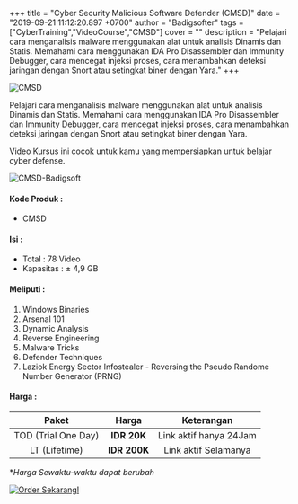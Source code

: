 +++
title = "Cyber Security Malicious Software Defender (CMSD)"
date = "2019-09-21 11:12:20.897 +0700"
author = "Badigsofter"
tags = ["CyberTraining","VideoCourse","CMSD"]
cover = ""
description = "Pelajari cara menganalisis malware menggunakan alat untuk analisis Dinamis dan Statis. Memahami cara menggunakan IDA Pro Disassembler dan Immunity Debugger, cara mencegat injeksi proses, cara menambahkan deteksi jaringan dengan Snort atau setingkat biner dengan Yara."
+++

![CMSD](https://lh3.googleusercontent.com/bgRwdntt7Yk6fR8oPBm9sDofSximrAZ0YHL2qRqea6LOFVyS_oltL_o5PQQayC7sjqdAV2WqoUI8Mzi1yamYgao2nGDrciW8zdxw2odUhCQWVSsXPCb9DmAfspgUdBDtIPVFrs5UWcAQkySCMjkObn62XOahK-zCZtrNvM8ZHyrlIBCGR9exHrfaE_rp3umkZ2sXco_j0jKeS4tIczdCanA4AoBf2_hWlYZClAgf57hiZigp1WJ7phJv8nmcOlqrA5c9xH0olsTamPQ1Ts0D70qeeFBdYt5G5d-z3fng4qjWTXJipvKvtMYFqQK-fcuhOVTZOb2naMDzlV40rraS2ZOk9SFIDu1aQsvS7jbd1ho5pEWDLbyN2-9wFKPB1VFER6dY8sejX65UY0G1as5c2cbt9fWRYuAr8xFXm8pWKC805AHmrt-GWAdTaNznvwgGxgSEL0Sg17hgsXc9EELwJdu36PNYja8KUERm_obf-KykSXMCPd1comGnrJED32bFbY6_jPO3eKc4HtOwvGUTtZ2XKwrTxmQfXxHN8EEz5t7w06GrGLYuhZxu0aNzE4gs5BGR2UDxcvv0twIRafACUhflYFM8kQNB3EumcUWPVgWdKN-iZYoyDBkHH0SbFVOOyOf8u8XkYfdaF4rZh7jY9nGV9wDKiRdDQFafj_DW4rfE0p072nDk8g=w810-h456-no)

Pelajari cara menganalisis malware menggunakan alat untuk analisis Dinamis dan Statis. Memahami cara menggunakan IDA Pro Disassembler dan Immunity Debugger, cara mencegat injeksi proses, cara menambahkan deteksi jaringan dengan Snort atau setingkat biner dengan Yara.

Video Kursus ini cocok untuk kamu yang mempersiapkan untuk belajar cyber defense.

![CMSD-Badigsoft](https://lh3.googleusercontent.com/iS_PYmFRa88BrYjzmfYb8_GWGDJ3BM_dSlsD4J2ieDszb6FuWQ6DkQCFOTcn4AtBU0CKHPdmyQxR53CzXqyu3SNKtSFITwqqIHS_RD1Pq0p8nR2g-7rWAPicETqWbH-nEbwTU1SgJIJMOjb6jRbyY2G_BtM6I2JanBquXa7wLNmKkZMWlXBGrwJbkCiIGZVXGJORd3x9qOb_UczbtEc6uksA7jqpMnCKWcGk4uXxOthKXSUuiqG5DA6jWOjLS8jJho2TGb1d08nT4HVTSi16zpGhLiDI7t8g-04txc8z5-VEsHuGedEx6iBOcAA88iacW3k5ZN-IedSt8NsgzRgcDVNPtx_n-mSwmabg75FjPZNv3jImBFKjkJscLchLme84nsAVlnRlpHl-gmDghZpTvx5cPYzuO7NfCBG1PB6pJxxTVdKDK1y4cC8DO5_t4rULBrgOblqPgkavcjYzoOgymEkC1EZvQiHojBG9aGTQYbeqb1d3s6SKbgADOcH_HyMTanKa_626t3Eukkz89_ZkdfSd0qZGbN5nRKoGvEkET7lbdlkCWWMaJm1hP6bebjRBW9ktP2dwQ_YaxQ6O05JW-9pQSdQA-H0MLx2VNhJ7GPh12dfTXXavQ-MysCzVNlRKryX68xvVCfvJyjmkoZ4HHEk5wCT52dQW4NNN0tuYYwE_gJ7e36K0cg=w1321-h531-no)

#### Kode Produk :
- CMSD

#### Isi :
- Total : 78 Video
- Kapasitas : ± 4,9 GB

#### Meliputi :
1. Windows Binaries
2. Arsenal 101
3. Dynamic Analysis
4. Reverse Engineering
5. Malware Tricks
6. Defender Techniques
7. Laziok Energy Sector Infostealer - Reversing the Pseudo Randome Number Generator (PRNG)

#### Harga :
|        Paket        |   Harga  |       Keterangan       |
|:-------------------:|:--------:|:----------------------:|
| TOD (Trial One Day) | **IDR 20K**  | Link aktif hanya 24Jam |
| LT (Lifetime)       | **IDR 200K** | Link aktif Selamanya   |

**Harga Sewaktu-waktu dapat berubah*

[![Order Sekarang!](../../static/img/order.png)](../../order/)
